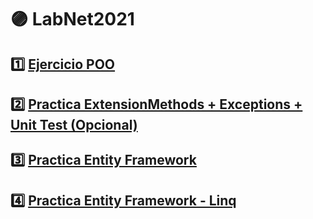 #  :purple_circle: LabNet2021

## :one: [Ejercicio POO](https://github.com/lauradancoso/LabNet2021/tree/ejercicio-1-poo)

## :two: [Practica ExtensionMethods + Exceptions + Unit Test (Opcional)](https://github.com/lauradancoso/LabNet2021/tree/ejercicio-2)

## :three: [Practica Entity Framework](https://github.com/lauradancoso/LabNet2021/tree/ejercicio-3-ef)

## :four: [Practica Entity Framework - Linq](https://github.com/lauradancoso/LabNet2021/tree/ejercicio-4-linq)

